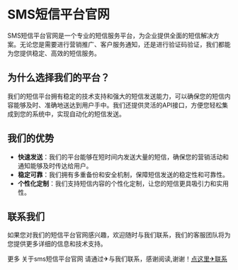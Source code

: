 # SMS短信平台官网

SMS短信平台官网是一个专业的短信服务平台，为企业提供全面的短信解决方案。无论您是需要进行营销推广、客户服务通知，还是进行验证码验证，我们都能为您提供稳定、高效的短信服务。

## 为什么选择我们的平台？

我们的短信平台拥有稳定的技术支持和强大的短信发送能力，可以确保您的短信内容能够及时、准确地送达到用户手中。我们还提供灵活的API接口，方便您轻松集成到您的系统中，实现自动化的短信发送。

## 我们的优势

- **快速发送**：我们的平台能够在短时间内发送大量的短信，确保您的营销活动和通知能够及时传达给用户。
- **稳定可靠**：我们拥有多重备份和安全机制，保障短信发送的稳定性和可靠性。
- **个性化定制**：我们支持短信内容的个性化定制，让您的短信更具吸引力和实用性。

## 联系我们

如果您对我们的短信平台官网感兴趣，欢迎随时与我们联系，我们的客服团队将为您提供更多详细的信息和技术支持。

更多 关于sms短信平台官网 请通过✈与我们联系，感谢阅读,谢谢！[点这里✈联系](https://ads.k02.cc)
